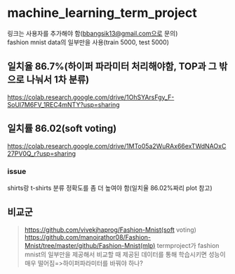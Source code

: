 # machine_learning_term_project
링크는 사용자를 추가해야 함(bbangsik13@gmail.com으로 문의)<br>
fashion mnist data의 일부만을 사용(train 5000, test 5000)

## 일치율 86.7%(하이퍼 파라미터 처리해야함, TOP과 그 밖으로 나눠서 1차 분류)
https://colab.research.google.com/drive/1OhSYArsFgy_F-SoUl7M6FV_1REC4mNTY?usp=sharing

## 일치률 86.02(soft voting)
https://colab.research.google.com/drive/1MTo05a2WuRAx66exTWdNAOxC27PV0Q_r?usp=sharing

### issue
shirts랑 t-shirts 분류 정확도를 좀 더 높여야 함(일치율 86.02%짜리 plot 참고)

## 비교군
> https://github.com/vivekjhaprog/Fashion-Mnist(soft voting)
> https://github.com/manojrathor08/Fashion-Mnist/tree/master/github/Fashion-Mnist(mlp)
> termproject가 fashion mnist의 일부만을 제공해서 비교할 때 제공된 데이터를 통해 학습시키면 성능이 매우 떨어짐=>하이퍼파라미터를 바꿔야 하나?

